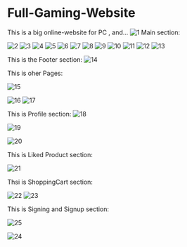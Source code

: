# Full-Gaming-Website
 This is a big online-website for PC , and...
![1](https://github.com/user-attachments/assets/7ffaef97-9378-40ac-8b75-63501a10f022)
Main section:

![2](https://github.com/user-attachments/assets/fda8375d-21fc-4ea3-9d08-814a99dc77b4)
![3](https://github.com/user-attachments/assets/22e4ce65-7978-4553-b1d8-e11d0cb09692)
![4](https://github.com/user-attachments/assets/abdbc9e8-93c0-4c3c-9c49-6487af0a703c)
![5](https://github.com/user-attachments/assets/f8b34332-33e1-44ca-8b34-ea5ce852bc90)
![6](https://github.com/user-attachments/assets/8e379319-1d18-4aae-acf6-adb4ac96c372)
![7](https://github.com/user-attachments/assets/7e0addd0-e7ba-465d-9fd5-5c1c263ae9db)
![8](https://github.com/user-attachments/assets/f48eee5d-4c7b-4eb5-9a3e-20e872cf2225)
![9](https://github.com/user-attachments/assets/17798b0a-78df-40c9-b5cb-f3820c6cb0c2)
![10](https://github.com/user-attachments/assets/4e6b893b-d8e3-442a-82aa-948613ca9176)
![11](https://github.com/user-attachments/assets/5072cf6e-a591-4dae-a426-6b574b56db7e)
![12](https://github.com/user-attachments/assets/16a75b54-83e3-4312-a42d-fd98cc01c423)
![13](https://github.com/user-attachments/assets/2a951a8f-438a-4569-bb20-4076ff93aad6)

This is the Footer section:
![14](https://github.com/user-attachments/assets/b6581f39-9782-4dde-a8f2-cdb21f85d31d)

This is oher Pages:


![15](https://github.com/user-attachments/assets/2b92a1cc-6eb4-499b-b234-b2bfbaab2cd9)

![16](https://github.com/user-attachments/assets/d8f150db-bcc8-48c2-91e6-1e1ecfe66855)
![17](https://github.com/user-attachments/assets/a23a76fa-c8c5-4132-a1ec-78bd9cf33af2)

This is Profile section:
![18](https://github.com/user-attachments/assets/e4431c3c-d554-4894-a935-b0664ffbe97e)

![19](https://github.com/user-attachments/assets/6e942070-935c-4e5e-8541-4f314af90648)

![20](https://github.com/user-attachments/assets/a64b127a-3f21-4b01-9d77-076f4a3c657a)


This is Liked Product section:



![21](https://github.com/user-attachments/assets/a731952c-6067-4593-af43-319b22742c1a)


Thsi is ShoppingCart section:



![22](https://github.com/user-attachments/assets/6c7276c6-220c-4bb4-bdc1-7405c2f49bac)
![23](https://github.com/user-attachments/assets/87addaa3-ff5b-4df8-836f-89766b30f022)

This is Signing and Signup section:


![25](https://github.com/user-attachments/assets/914e445c-18f7-4f95-aed6-57531b29a04f)



![24](https://github.com/user-attachments/assets/92afa199-5c11-4f79-a89b-2b1d503f20bd)






